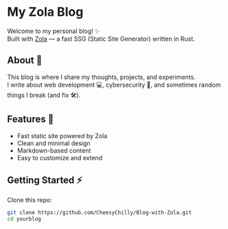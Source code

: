 # My Zola Blog

Welcome to my personal blog! ✨  
Built with [Zola](https://www.getzola.org/) — a fast SSG (Static Site Generator) written in Rust.  

## About 📖
This blog is where I share my thoughts, projects, and experiments.  
I write about web development 💻, cybersecurity 🔐, and sometimes random things I break (and fix 🛠️).  

## Features 🚀
- Fast static site powered by Zola  
- Clean and minimal design  
- Markdown-based content  
- Easy to customize and extend  

## Getting Started ⚡

Clone this repo:

```bash
git clone https://github.com/CheesyChilly/Blog-with-Zola.git
cd yourblog
